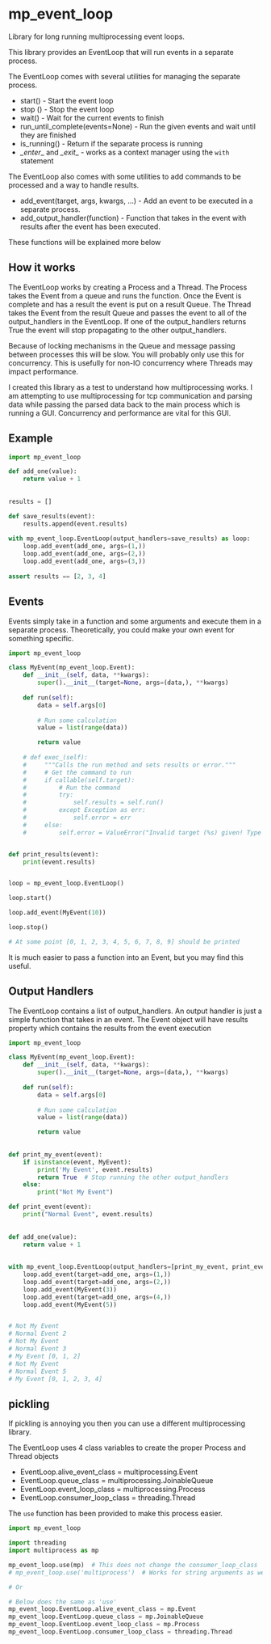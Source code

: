 # mp_event_loop

Library for long running multiprocessing event loops.

This library provides an EventLoop that will run events in a separate process.

The EventLoop comes with several utilities for managing the separate process.

  * start() - Start the event loop
  * stop () - Stop the event loop
  * wait() - Wait for the current events to finish
  * run_until_complete(events=None) - Run the given events and wait until they are finished
  * is_running() - Return if the separate process is running
  * _\_enter_\_ and _\_exit_\_ - works as a context manager using the `with` statement    

The EventLoop also comes with some utilities to add commands to be processed and a way to handle results.

  * add_event(target, args, kwargs, ...) - Add an event to be executed in a separate process.
  * add_output_handler(function) - Function that takes in the event with results after the event has been executed.
    
These functions will be explained more below

## How it works
The EventLoop works by creating a Process and a Thread. The Process takes the 
Event from a queue and runs the function. Once the Event is complete and has a result the event is put on a result 
Queue. The Thread takes the Event from the result Queue and passes the event to all of the output_handlers in the 
EventLoop. If one of the output_handlers returns True the event will stop propagating to the other output_handlers.

Because of locking mechanisms in the Queue and message passing between processes this will be slow. You will probably 
only use this for concurrency. This is usefully for non-IO concurrency where Threads may impact performance.

I created this library as a test to understand how multiprocessing works. I am attempting to use multiprocessing for 
tcp communication and parsing data while passing the parsed data back to the main process which is running a GUI.
Concurrency and performance are vital for this GUI.

## Example

```python
import mp_event_loop

def add_one(value):
    return value + 1
    
    
results = []

def save_results(event):
    results.append(event.results)
    
with mp_event_loop.EventLoop(output_handlers=save_results) as loop:
    loop.add_event(add_one, args=(1,))
    loop.add_event(add_one, args=(2,))
    loop.add_event(add_one, args=(3,))
    
assert results == [2, 3, 4]
```  

## Events
Events simply take in a function and some arguments and execute them in a separate process. Theoretically, you could
make your own event for something specific.

```python
import mp_event_loop

class MyEvent(mp_event_loop.Event):
    def __init__(self, data, **kwargs):
        super().__init__(target=None, args=(data,), **kwargs)
        
    def run(self):
        data = self.args[0]
        
        # Run some calculation
        value = list(range(data))

        return value
        
    # def exec_(self):
    #     """Calls the run method and sets results or error."""
    #     # Get the command to run
    #     if callable(self.target):
    #         # Run the command
    #         try:
    #             self.results = self.run()
    #         except Exception as err:
    #             self.error = err
    #     else:
    #         self.error = ValueError("Invalid target (%s) given! Type %s" % (repr(self.target), str(type(self.target))))


def print_results(event):
    print(event.results)


loop = mp_event_loop.EventLoop()

loop.start()

loop.add_event(MyEvent(10))

loop.stop()

# At some point [0, 1, 2, 3, 4, 5, 6, 7, 8, 9] should be printed
```

It is much easier to pass a function into an Event, but you may find this useful.


## Output Handlers

The EventLoop contains a list of output_handlers. An output handler is just a simple function that takes in an event.
The Event object will have results property which contains the results from the event execution

```python
import mp_event_loop

class MyEvent(mp_event_loop.Event):
    def __init__(self, data, **kwargs):
        super().__init__(target=None, args=(data,), **kwargs)
        
    def run(self):
        data = self.args[0]
        
        # Run some calculation
        value = list(range(data))

        return value
        
        
def print_my_event(event):
    if isinstance(event, MyEvent):
        print('My Event', event.results)
        return True  # Stop running the other output_handlers
    else:
        print("Not My Event")

def print_event(event):
    print("Normal Event", event.results)
    
    
def add_one(value):
    return value + 1
    
    
with mp_event_loop.EventLoop(output_handlers=[print_my_event, print_event]) as loop:
    loop.add_event(target=add_one, args=(1,))
    loop.add_event(target=add_one, args=(2,))
    loop.add_event(MyEvent(3))
    loop.add_event(target=add_one, args=(4,))
    loop.add_event(MyEvent(5))


# Not My Event
# Normal Event 2
# Not My Event
# Normal Event 3
# My Event [0, 1, 2]
# Not My Event
# Normal Event 5
# My Event [0, 1, 2, 3, 4]
```


## pickling
If pickling is annoying you then you can use a different multiprocessing library.

The EventLoop uses 4 class variables to create the proper Process and Thread objects

  * EventLoop.alive_event_class = multiprocessing.Event
  * EventLoop.queue_class = multiprocessing.JoinableQueue
  * EventLoop.event_loop_class = multiprocessing.Process
  * EventLoop.consumer_loop_class = threading.Thread

The `use` function has been provided to make this process easier.

```python
import mp_event_loop

import threading
import multiprocess as mp

mp_event_loop.use(mp)  # This does not change the consumer_loop_class
# mp_event_loop.use('multiprocess')  # Works for string arguments as well

# Or

# Below does the same as 'use'
mp_event_loop.EventLoop.alive_event_class = mp.Event
mp_event_loop.EventLoop.queue_class = mp.JoinableQueue
mp_event_loop.EventLoop.event_loop_class = mp.Process
mp_event_loop.EventLoop.consumer_loop_class = threading.Thread
```
